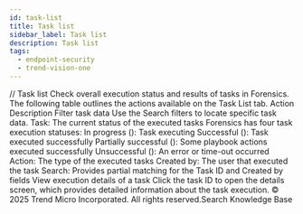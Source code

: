 ```yaml
---
id: task-list
title: Task list
sidebar_label: Task list
description: Task list
tags:
  - endpoint-security
  - trend-vision-one
---
```


/*<![CDATA[*/ $('#title').html($('meta[name=map-description]').attr('content')); /*]]>*/ Task list Check overall execution status and results of tasks in Forensics. The following table outlines the actions available on the Task List tab. Action Description Filter task data Use the Search filters to locate specific task data. Task: The current status of the executed tasks Forensics has four task execution statuses: In progress (): Task executing Successful (): Task executed successfully Partially successful (): Some playbook actions executed successfully Unsuccessful (): An error or time-out occurred Action: The type of the executed tasks Created by: The user that executed the task Search: Provides partial matching for the Task ID and Created by fields View execution details of a task Click the task ID to open the details screen, which provides detailed information about the task execution. © 2025 Trend Micro Incorporated. All rights reserved.Search Knowledge Base